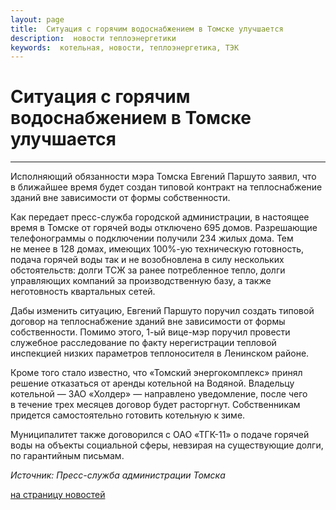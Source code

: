 ```yaml
---
layout: page
title:  Ситуация с горячим водоснабжением в Томске улучшается
description:  новости теплоэнергетики
keywords:  котельная, новости, теплоэнергетика, ТЭК
---
```


# Ситуация с горячим водоснабжением в Томске улучшается

****

Исполняющий обязанности мэра Томска Евгений Паршуто заявил, что в ближайшее
время будет создан типовой контракт на теплоснабжение зданий вне зависимости
от формы собственности.

Как передает пресс-служба городской администрации, в настоящее время в Томске
от горячей воды отключено 695 домов. Разрешающие телефонограммы о подключении
получили 234 жилых дома. Тем не менее в 128 домах, имеющих 100%-ую техническую
готовность, подача горячей воды так и не возобновлена в силу нескольких
обстоятельств: долги ТСЖ за ранее потребленное тепло, долги управляющих
компаний за производственную базу, а также неготовность квартальных сетей.

Дабы изменить ситуацию, Евгений Паршуто поручил создать типовой договор на
теплоснабжение зданий вне зависимости от формы собственности. Помимо этого,
1-ый вице-мэр поручил провести служебное расследование по факту нерегистрации
тепловой инспекцией низких параметров теплоносителя в Ленинском районе.

Кроме того стало известно, что «Томский энергокомплекс» принял решение
отказаться от аренды котельной на Водяной. Владельцу котельной — ЗАО «Холдер»
— направлено уведомление, после чего в течение трех месяцев договор будет
расторгнут. Собственникам придется самостоятельно готовить котельную к зиме.

Муниципалитет также договорился с ОАО «ТГК-11» о подаче горячей воды на
объекты социальной сферы, невзирая на существующие долги, по гарантийным
письмам.

_Источник: Пресс-служба администрации Томска_

[на страницу новостей](/news.shtml)

